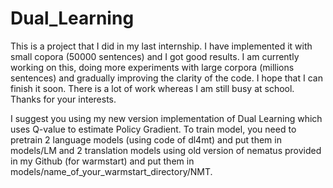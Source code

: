 # Dual_Learning
This is a project that I did in my last internship. I have implemented it with small copora (50000 sentences) and I got good results. I am currently working on this, doing more experiments with large corpora (millions sentences) and gradually improving the clarity of the code. I hope that I can finish it soon. There is a lot of work whereas I am still busy at school. Thanks for your interests.

I suggest you using my new version implementation of Dual Learning which uses Q-value to estimate Policy Gradient.
To train model, you need to pretrain 2 language models (using code of dl4mt) and put them in models/LM and 2 translation models using old version of nematus provided in my Github (for warmstart) and put them in models/name_of_your_warmstart_directory/NMT.
 
